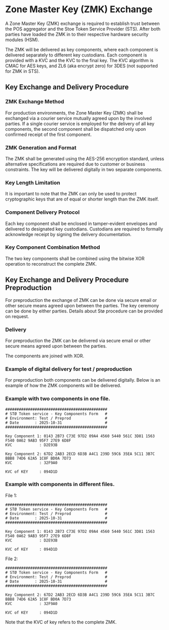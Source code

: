 # Zone Master Key (ZMK) Exchange

A Zone Master Key (ZMK) exchange is required to establish trust between the POS aggregator and the Stoe Token Service Provider (STS).
After both parties have loaded the ZMK in to their respective hardware security modules (HSM).

The ZMK will be delivered as key components, where each component is delivered separately to different key custodians.
Each component is provided with a KVC and the KVC to the final key. The KVC algorithm is CMAC for AES keys, and ZL6
(aka encrypt zero) for 3DES (not supported for ZMK in STS).

## Key Exchange and Delivery Procedure

### ZMK Exchange Method
For production environments, the Zone Master Key (ZMK) shall be exchanged via a courier service mutually agreed upon by the involved parties. If a single courier service is employed for the delivery of all key components, the second component shall be dispatched only upon confirmed receipt of the first component.

### ZMK Generation and Format
The ZMK shall be generated using the AES-256 encryption standard, unless alternative specifications are required due to customer or business constraints. The key will be delivered digitally in two separate components.

### Key Length Limitation
It is important to note that the ZMK can only be used to protect cryptographic keys that are of equal or shorter length than the ZMK itself.

### Component Delivery Protocol
Each key component shall be enclosed in tamper-evident envelopes and delivered to designated key custodians. Custodians are required to formally acknowledge receipt by signing the delivery documentation.

### Key Component Combination Method
The two key components shall be combined using the bitwise XOR operation to reconstruct the complete ZMK.

## Key Exchange and Delivery Procedure Preproduction

For preproduction the exchange of ZMK can be done via secure email or other secure means agreed upon between the parties. The key ceremony can be done by either parties. Details about Stø procedure can be provided on request.

### Delivery

For preproduction the ZMK can be delivered via secure email or other secure means agreed upon between the parties.

The components are joined with XOR.

### Example of digital delivery for test / preproduction

For preproduction both components can be delivered digitally. Below is an example of how the ZMK components will be delivered.

### Example with two components in one file.

```
#############################################
# STØ Token service - Key Components Form   #
# Environment: Test / Preprod               #
# Date       : 2025-10-31                   #
#############################################

Key Component 1: 0143 2B73 C73E 97D2 09A4 4560 5440 561C 3D81 1563 F540 0A62 9AB3 95F7 27E9 6D8F
KVC            : D2E93B

Key Component 2: 67D2 2AB3 2ECD 6D3B A4C1 239D 59C6 35EA 5C11 3B7C BBB8 74D6 62A5 1C8F BD0A 7D73
KVC            : 32F9A0

KVC of KEY     : 094D1D
```

### Example with components in different files.

File 1:
```
#############################################
# STØ Token service - Key Components Form   #
# Environment: Test / Preprod               #
# Date       : 2025-10-31                   #
#############################################

Key Component 1: 0143 2B73 C73E 97D2 09A4 4560 5440 561C 3D81 1563 F540 0A62 9AB3 95F7 27E9 6D8F
KVC            : D2E93B

KVC of KEY     : 094D1D
```

File 2:
```
#############################################
# STØ Token service - Key Components Form   #
# Environment: Test / Preprod               #
# Date       : 2025-10-31                   #
#############################################

Key Component 2: 67D2 2AB3 2ECD 6D3B A4C1 239D 59C6 35EA 5C11 3B7C BBB8 74D6 62A5 1C8F BD0A 7D73
KVC            : 32F9A0

KVC of KEY     : 094D1D
```

Note that the KVC of key refers to the complete ZMK.
